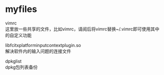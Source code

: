 # myfiles

vimrc  
这里放一些共享的文件，比如vimrc，请阅后将vimrc替换~/.vimrc即可使用其中的自定义功能

libfcitxplatforminputcontextplugin.so  
解决软件内的输入问题的连接文件

dpkglist  
dpkg包列表备份

